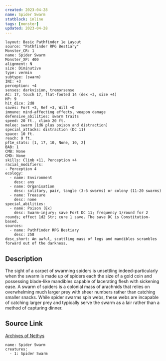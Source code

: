 ```yaml
---
created: 2023-04-28
name: Spider Swarm
statblock: inline
tags: [monster]
updated: 2023-04-28
---
```

```statblock
layout: Basic Pathfinder 1e Layout
source: "Pathfinder RPG Bestiary"
Monster_CR: 1
name: Spider Swarm
Monster_XP: 400
alignment: N
size: Diminutive
type: vermin
subtype: (swarm)
INI: +3
perception: +4
senses: darkvision, tremorsense
AC: 17, touch 17, flat-footed 14 (dex +3, size +4)
HP: 9
hit_dice: 2d8
saves: Fort +3, Ref +3, Will +0
immune: mind-affecting effects, weapon damage
defensive_abilities: swarm traits
speed: 20 ft., climb 20 ft.
melee: swarm (1d6 plus poison and distraction)
special_attacks: distraction (DC 11)
space: 10 ft.
reach: 0 ft.
pf1e_stats: [1, 17, 10, None, 10, 2]
BAB: 1
CMB: None
CMD: None
skills: Climb +11, Perception +4
racial_modifiers:
- Perception 4
ecology:
  - name: Environment
    desc: any
  - name: Organisation
    desc: solitary, pair, tangle (3-6 swarms) or colony (11-20 swarms)
  - name: Treasure
    desc: none
special_abilities:
  - name: Poison (Ex)
    desc: Swarm-injury; save Fort DC 11; frequency 1/round for 2 rounds; effect 1d2 Str; cure 1 save. The save DC is Constitution-based.
sources:
  - name: Pathfinder RPG Bestiary
    desc: 258
desc_short: An awful, scuttling mass of legs and mandibles scrambles forward out of the darkness.
```
## Description
The sight of a carpet of swarming spiders is unsettling indeed-particularly when the swarm is made up of spiders each the size of a gold coin and possessing blade-like mandibles capable of lacerating flesh with sickening ease. A swarm of spiders is a colonial mass of arachnids that relies on overwhelming much larger prey with sheer numbers rather than catching smaller snacks. While spider swarms spin webs, these webs are incapable of catching larger prey and typically serve the swarm as a lair rather than a method of capturing dinner.
## Source Link
[Archives of Nethys](https://aonprd.com/MonsterDisplay.aspx?ItemName=Spider%20Swarm)
```encounter-table
name: Spider Swarm
creatures:
  - 1: Spider Swarm
```
